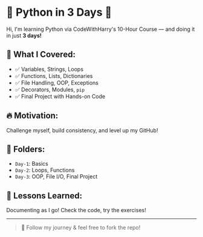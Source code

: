 # 🐍 Python in 3 Days 🚀

Hi, I'm learning Python via CodeWithHarry's 10-Hour Course — and doing it in just **3 days!**

## 📌 What I Covered:
- ✅ Variables, Strings, Loops
- ✅ Functions, Lists, Dictionaries
- ✅ File Handling, OOP, Exceptions
- ✅ Decorators, Modules, `pip`
- ✅ Final Project with Hands-on Code

## 🔥 Motivation:
Challenge myself, build consistency, and level up my GitHub!

## 📂 Folders:
- `Day-1`: Basics
- `Day-2`: Loops, Functions
- `Day-3`: OOP, File I/O, Final Project


## 🧠 Lessons Learned:
Documenting as I go! Check the code, try the exercises!

---

> 💚 Follow my journey & feel free to fork the repo!

